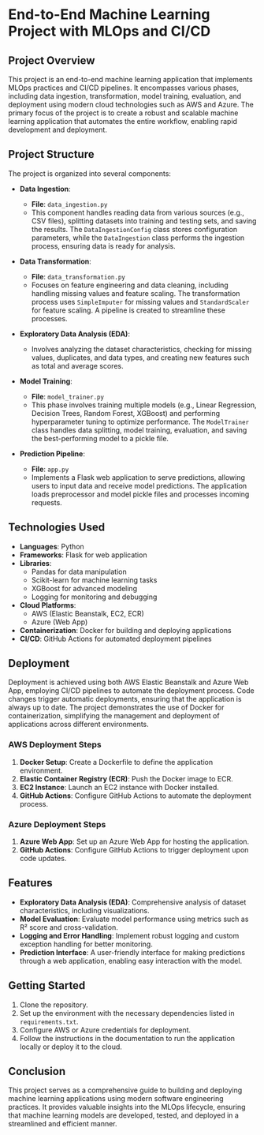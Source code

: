 # End-to-End Machine Learning Project with MLOps and CI/CD

## Project Overview

This project is an end-to-end machine learning application that implements MLOps practices and CI/CD pipelines. It encompasses various phases, including data ingestion, transformation, model training, evaluation, and deployment using modern cloud technologies such as AWS and Azure. The primary focus of the project is to create a robust and scalable machine learning application that automates the entire workflow, enabling rapid development and deployment.

## Project Structure

The project is organized into several components:

- **Data Ingestion**: 
  - **File**: `data_ingestion.py`
  - This component handles reading data from various sources (e.g., CSV files), splitting datasets into training and testing sets, and saving the results. The `DataIngestionConfig` class stores configuration parameters, while the `DataIngestion` class performs the ingestion process, ensuring data is ready for analysis.

- **Data Transformation**: 
  - **File**: `data_transformation.py`
  - Focuses on feature engineering and data cleaning, including handling missing values and feature scaling. The transformation process uses `SimpleImputer` for missing values and `StandardScaler` for feature scaling. A pipeline is created to streamline these processes.

- **Exploratory Data Analysis (EDA)**: 
  - Involves analyzing the dataset characteristics, checking for missing values, duplicates, and data types, and creating new features such as total and average scores.

- **Model Training**: 
  - **File**: `model_trainer.py`
  - This phase involves training multiple models (e.g., Linear Regression, Decision Trees, Random Forest, XGBoost) and performing hyperparameter tuning to optimize performance. The `ModelTrainer` class handles data splitting, model training, evaluation, and saving the best-performing model to a pickle file.

- **Prediction Pipeline**: 
  - **File**: `app.py`
  - Implements a Flask web application to serve predictions, allowing users to input data and receive model predictions. The application loads preprocessor and model pickle files and processes incoming requests.

## Technologies Used

- **Languages**: Python
- **Frameworks**: Flask for web application
- **Libraries**: 
  - Pandas for data manipulation
  - Scikit-learn for machine learning tasks
  - XGBoost for advanced modeling
  - Logging for monitoring and debugging
- **Cloud Platforms**: 
  - AWS (Elastic Beanstalk, EC2, ECR) 
  - Azure (Web App)
- **Containerization**: Docker for building and deploying applications
- **CI/CD**: GitHub Actions for automated deployment pipelines

## Deployment

Deployment is achieved using both AWS Elastic Beanstalk and Azure Web App, employing CI/CD pipelines to automate the deployment process. Code changes trigger automatic deployments, ensuring that the application is always up to date. The project demonstrates the use of Docker for containerization, simplifying the management and deployment of applications across different environments. 

### AWS Deployment Steps
1. **Docker Setup**: Create a Dockerfile to define the application environment.
2. **Elastic Container Registry (ECR)**: Push the Docker image to ECR.
3. **EC2 Instance**: Launch an EC2 instance with Docker installed.
4. **GitHub Actions**: Configure GitHub Actions to automate the deployment process.

### Azure Deployment Steps
1. **Azure Web App**: Set up an Azure Web App for hosting the application.
2. **GitHub Actions**: Configure GitHub Actions to trigger deployment upon code updates.

## Features

- **Exploratory Data Analysis (EDA)**: Comprehensive analysis of dataset characteristics, including visualizations.
- **Model Evaluation**: Evaluate model performance using metrics such as R² score and cross-validation.
- **Logging and Error Handling**: Implement robust logging and custom exception handling for better monitoring.
- **Prediction Interface**: A user-friendly interface for making predictions through a web application, enabling easy interaction with the model.

## Getting Started

1. Clone the repository.
2. Set up the environment with the necessary dependencies listed in `requirements.txt`.
3. Configure AWS or Azure credentials for deployment.
4. Follow the instructions in the documentation to run the application locally or deploy it to the cloud.

## Conclusion

This project serves as a comprehensive guide to building and deploying machine learning applications using modern software engineering practices. It provides valuable insights into the MLOps lifecycle, ensuring that machine learning models are developed, tested, and deployed in a streamlined and efficient manner.
